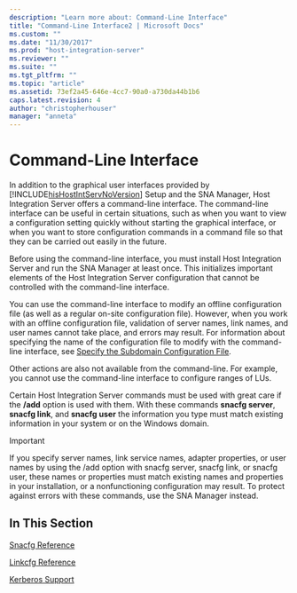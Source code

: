 ```yaml
---
description: "Learn more about: Command-Line Interface"
title: "Command-Line Interface2 | Microsoft Docs"
ms.custom: ""
ms.date: "11/30/2017"
ms.prod: "host-integration-server"
ms.reviewer: ""
ms.suite: ""
ms.tgt_pltfrm: ""
ms.topic: "article"
ms.assetid: 73ef2a45-646e-4cc7-90a0-a730da44b1b6
caps.latest.revision: 4
author: "christopherhouser"
manager: "anneta"
---
```

# Command-Line Interface
In addition to the graphical user interfaces provided by [!INCLUDE[hisHostIntServNoVersion](../includes/hishostintservnoversion-md.md)] Setup and the SNA Manager, Host Integration Server offers a command-line interface. The command-line interface can be useful in certain situations, such as when you want to view a configuration setting quickly without starting the graphical interface, or when you want to store configuration commands in a command file so that they can be carried out easily in the future.  
  
 Before using the command-line interface, you must install Host Integration Server and run the SNA Manager at least once. This initializes important elements of the Host Integration Server configuration that cannot be controlled with the command-line interface.  
  
 You can use the command-line interface to modify an offline configuration file (as well as a regular on-site configuration file). However, when you work with an offline configuration file, validation of server names, link names, and user names cannot take place, and errors may result. For information about specifying the name of the configuration file to modify with the command-line interface, see [Specify the Subdomain Configuration File](../core/specify-the-subdomain-configuration-file2.md).  
  
 Other actions are also not available from the command-line. For example, you cannot use the command-line interface to configure ranges of LUs.  
  
 Certain Host Integration Server commands must be used with great care if the **/add** option is used with them. With these commands  **snacfg server**, **snacfg link**, and **snacfg user** the information you type must match existing information in your system or on the Windows domain.  
  
> [!IMPORTANT]
>  If you specify server names, link service names, adapter properties, or user names by using the /add option with snacfg server, snacfg link, or snacfg user, these names or properties must match existing names and properties in your installation, or a nonfunctioning configuration may result. To protect against errors with these commands, use the SNA Manager instead.  
  
## In This Section  
 [Snacfg Reference](../core/snacfg-reference2.md)  
  
 [Linkcfg Reference](../core/linkcfg-reference2.md)  
  
 [Kerberos Support](../core/kerberos-support1.md)
